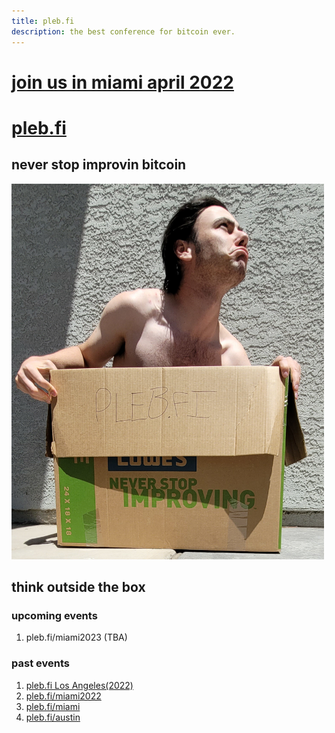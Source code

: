 ```yaml
---
title: pleb.fi
description: the best conference for bitcoin ever.
---
```

<div class="flash">
<a href="/miami2022">
<h1>join us in miami april 2022</h1>
</a>
</div>

# [pleb.fi](/)


## never stop improvin bitcoin

<img src="pleb.jpg" width="500px" />

## think outside the box

### upcoming events 
1. pleb.fi/miami2023 (TBA)

### past events 
1. [pleb.fi Los Angeles(2022)](https://bitdevsla.org/pleb-fi-1/)
1. [pleb.fi/miami2022](/miami2022)
1. [pleb.fi/miami](/miami)
1. [pleb.fi/austin](/austin)
